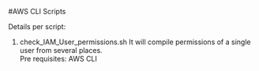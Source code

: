 #AWS CLI Scripts

Details per script: 

1) check_IAM_User_permissions.sh
It will compile permissions of a single user from several places.  
Pre requisites: AWS CLI 
